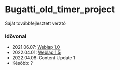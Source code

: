 # Bugatti_old_timer_project
Saját továbbfejlesztett verztó

### Idővonal
  - 2021.06.07: [Weblap 1.0](https://github.com/Petint/Bugatti_old_timer_project/releases/tag/1.0)
  - 2022.04.01: [Weblap 1.5](https://github.com/Petint/Bugatti_old_timer_project/releases/tag/1.5)
  - 2022.04.08: Content Update 1
  - Később: ?
